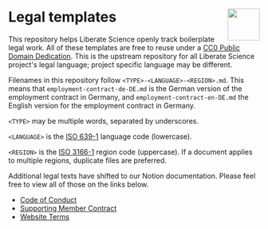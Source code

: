 # Legal templates <img src="libscie-logomark-256.png" align="right" height="64" />

This repository helps Liberate Science openly track boilerplate legal work. All of these templates are free to reuse under a [CC0 Public Domain Dedication](https://creativecommons.org/publicdomain/zero/1.0/legalcode). This is the upstream repository for all Liberate Science project's legal language; project specific language may be different.

Filenames in this repository follow `<TYPE>-<LANGUAGE>-<REGION>.md`. This means that `employment-contract-de-DE.md` is the German version of the employment contract in Germany, and `employment-contract-en-DE.md` the English version for the employment contract in Germany. 

`<TYPE>` may be multiple words, separated by underscores.

`<LANGUAGE>` is the [ISO 639-1](https://en.wikipedia.org/wiki/List_of_ISO_639-1_codes) language code (lowercase).

`<REGION>` is the [ISO 3166-1](https://en.wikipedia.org/wiki/ISO_3166-1_alpha-2#Officially_assigned_code_elements) region code (uppercase). If a document applies to multiple regions, duplicate files are preferred.

Additional legal texts have shifted to our Notion documentation. Please feel free to view all of those on the links below.

* [Code of Conduct](https://www.notion.so/libscie/Code-of-Conduct-580ab64832a2478fad7d9dfad9d3da15)
* [Supporting Member Contract](https://www.notion.so/libscie/Supporting-member-contract-e6ab7f693f9f4a21ab9f768c3ad39791)
* [Website Terms](https://www.notion.so/libscie/Terms-641476955a404f49aca6c64f55efd026)